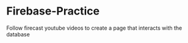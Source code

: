 # Firebase-Practice
Follow firecast youtube videos to create a page that interacts with the database
